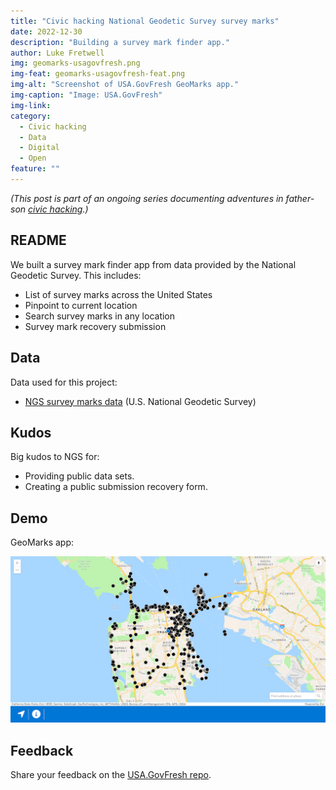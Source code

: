 ```yaml
---
title: "Civic hacking National Geodetic Survey survey marks"
date: 2022-12-30
description: "Building a survey mark finder app."
author: Luke Fretwell
img: geomarks-usagovfresh.png
img-feat: geomarks-usagovfresh-feat.png
img-alt: "Screenshot of USA.GovFresh GeoMarks app."
img-caption: "Image: USA.GovFresh"
img-link: 
category:
  - Civic hacking
  - Data
  - Digital
  - Open
feature: ""
---
```


*(This post is part of an ongoing series documenting adventures in father-son [civic hacking](/civichacking).)*

## README

We built a survey mark finder app from data provided by the National Geodetic Survey. This includes: 

* List of survey marks across the United States
* Pinpoint to current location
* Search survey marks in any location
* Survey mark recovery submission

## Data

Data used for this project:

* [NGS survey marks data](https://geodesy.noaa.gov/datasheets/) (U.S. National Geodetic Survey)

## Kudos

Big kudos to NGS for:

* Providing public data sets.
* Creating a public submission recovery form.

## Demo

GeoMarks app:

[![Screenshot of USA.GovFresh space photo of the day page](/assets/img/posts/geomarks-usagovfresh.png)](https://usa.govfresh.com/geomarks/)

## Feedback

Share your feedback on the [USA.GovFresh repo](https://github.com/govfresh/usa/).